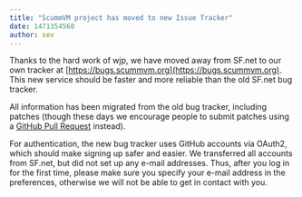 ```yaml
---
title: "ScummVM project has moved to new Issue Tracker"
date: 1471354560
author: sev
---
```


Thanks to the hard work of wjp, we have moved away from SF.net to our own tracker at [https://bugs.scummvm.org](https://bugs.scummvm.org). This new service should be faster and more reliable than the old SF.net bug tracker.

All information has been migrated from the old bug tracker, including patches (though these days we encourage people to submit patches using a [GitHub Pull Request](https://github.com/scummvm/scummvm/pulls) instead).

For authentication, the new bug tracker uses GitHub accounts via OAuth2, which should make signing up safer and easier. We transferred all accounts from SF.net, but did not set up any e-mail addresses. Thus, after you log in for the first time, please make sure you specify your e-mail address in the preferences, otherwise we will not be able to get in contact with you.
